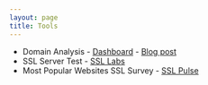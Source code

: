 ```yaml
---
layout: page
title: Tools
---
```


* Domain Analysis - [Dashboard](http://dotgov-browser.herokuapp.com/domains) - [Blog post](http://ben.balter.com/2014/07/07/analysis-of-federal-executive-domains-part-deux/)
* SSL Server Test - [SSL Labs](https://www.ssllabs.com/ssltest/)
* Most Popular Websites SSL Survey - [SSL Pulse](https://www.trustworthyinternet.org/ssl-pulse/)
